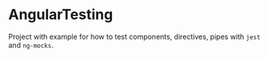 # AngularTesting

Project with example for how to test components, directives,
pipes with `jest` and `ng-mocks`.
